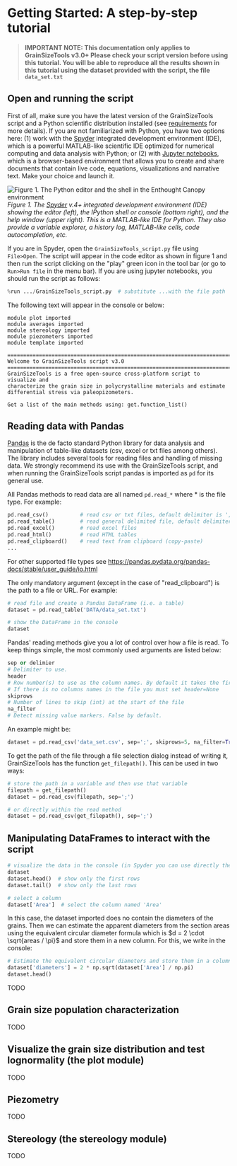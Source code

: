Getting Started: A step-by-step tutorial
=============

> **IMPORTANT NOTE: This documentation only applies to GrainSizeTools v3.0+ Please check your script version before using this tutorial. You will be able to reproduce all the results shown in this tutorial using the dataset provided with the script, the file ``data_set.txt``**

## Open and running the script

First of all, make sure you have the latest version of the GrainSizeTools script and a Python scientific distribution installed (see [requirements](https://github.com/marcoalopez/GrainSizeTools/blob/master/DOCS/Requirements.md) for more details). If you are not familiarized with Python, you have two options here: (1) work with the [Spyder](https://www.spyder-ide.org/) integrated development environment (IDE), which is a powerful MATLAB-like scientific IDE optimized for numerical computing and data analysis with Python; or (2) with [Jupyter notebooks](https://jupyter.org/), which is a browser-based environment that allows you to create and share documents that contain live code, equations, visualizations and narrative text. Make your choice and launch it.

![Figure 1. The Python editor and the shell in the Enthought Canopy environment](https://raw.githubusercontent.com/marcoalopez/GrainSizeTools/master/FIGURES/IDEs.png)  *Figure 1. The [Spyder](https://www.spyder-ide.org/) v.4+ integrated development environment (IDE) showing the editor (left), the IPython shell or console (bottom right), and the help window (upper right). This is a MATLAB-like IDE for Python. They also provide a variable explorer, a history log, MATLAB-like cells, code autocompletion, etc.*

If you are in Spyder, open the ``GrainSizeTools_script.py`` file using ```File>Open```. The script will appear in the code editor as shown in figure 1 and then run the script clicking on the "play" green icon in the tool bar (or go to ```Run>Run file``` in the menu bar). If you are using jupyter notebooks, you should run the script as follows:

```python
%run .../GrainSizeTools_script.py  # substitute ...with the file path
```

The following text will appear in the console or below:

```
module plot imported
module averages imported
module stereology imported
module piezometers imported
module template imported

===================================================================================
Welcome to GrainSizeTools script v3.0
===================================================================================
GrainSizeTools is a free open-source cross-platform script to visualize and
characterize the grain size in polycrystalline materials and estimate
differential stress via paleopizometers.

Get a list of the main methods using: get.function_list()
```



## Reading data with Pandas

[Pandas](https://pandas.pydata.org/about/index.html) is the de facto standard Python library for data analysis and manipulation of table-like datasets (csv, excel or txt files among others). The library includes several tools for reading files and handling of missing data. We strongly recommend its use with the GrainSizeTools script, and when running the GrainSizeTools script pandas is imported as ```pd``` for its general use.

All Pandas methods to read data are all named ```pd.read_*``` where * is the file type. For example:

```python
pd.read_csv()          # read csv or txt files, default delimiter is ','
pd.read_table()        # read general delimited file, default delimiter is '\t' (TAB)
pd.read_excel()        # read excel files
pd.read_html()         # read HTML tables
pd.read_clipboard()    # read text from clipboard (copy-paste)
...
```

For other supported file types see https://pandas.pydata.org/pandas-docs/stable/user_guide/io.html

The only mandatory argument (except in the case of "read_clipboard") is the path to a file or URL.
For example:


```python
# read file and create a Pandas DataFrame (i.e. a table)
dataset = pd.read_table('DATA/data_set.txt')

# show the DataFrame in the console
dataset
```

Pandas' reading methods give you a lot of control over how a file is read. To keep things simple, the most commonly used arguments are listed below:

```python
sep or delimier
# Delimiter to use.
header
# Row number(s) to use as the column names. By default it takes the first row as the column names (header=0).
# If there is no columns names in the file you must set header=None
skiprows
# Number of lines to skip (int) at the start of the file
na_filter
# Detect missing value markers. False by default.
```

An example might be:

```python
dataset = pd.read_csv('data_set.csv', sep=';', skiprows=5, na_filter=True)
```

To get the path of the file through a file selection dialog instead of writing it, GrainSizeTools has the function ```get_filepath()```. This can be used in two ways:

```python
# store the path in a variable and then use that variable
filepath = get_filepath()
dataset = pd.read_csv(filepath, sep=';')

# or directly within the read method
dataset = pd.read_csv(get_filepath(), sep=';')
```



## Manipulating DataFrames to interact with the script

```python
# visualize the data in the console (in Spyder you can use directly the variable explorer)
dataset
dataset.head()  # show only the first rows
dataset.tail()  # show only the last rows

# select a column
dataset['Area']  # select the column named 'Area'
```

In this case, the dataset imported does no contain the diameters of the grains. Then we can estimate the apparent diameters from the section areas using the equivalent circular diameter formula which is $d = 2 \cdot \sqrt{areas / \pi}$ and store them in a new column. For this, we write in the console:


```python
# Estimate the equivalent circular diameters and store them in a column named 'diameters'
dataset['diameters'] = 2 * np.sqrt(dataset['Area'] / np.pi)
dataset.head()
```

TODO

## Grain size population characterization

TODO

## Visualize the grain size distribution and test lognormality (the plot module)

TODO

## Piezometry

TODO



## Stereology (the stereology module)

TODO